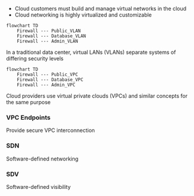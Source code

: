 - Cloud customers must build and manage virtual networks in the cloud
- Cloud networking is highly virtualized and customizable

```mermaid
flowchart TD
	Firewall --- Public_VLAN
	Firewall --- Database_VLAN
	Firewall --- Admin_VLAN
```
In a traditional data center, virtual LANs (VLANs) separate systems of differing security levels

```mermaid
flowchart TD
	Firewall --- Public_VPC
	Firewall --- Database_VPC
	Firewall --- Admin_VPC
```

Cloud providers use virtual private clouds (VPCs) and similar concepts for the same purpose

### VPC Endpoints
Provide secure VPC interconnection

### SDN
Software-defined networking

### SDV
Software-defined visibility